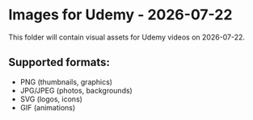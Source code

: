 # Images for Udemy - 2026-07-22

This folder will contain visual assets for Udemy videos on 2026-07-22.

## Supported formats:
- PNG (thumbnails, graphics)
- JPG/JPEG (photos, backgrounds)
- SVG (logos, icons)
- GIF (animations)
